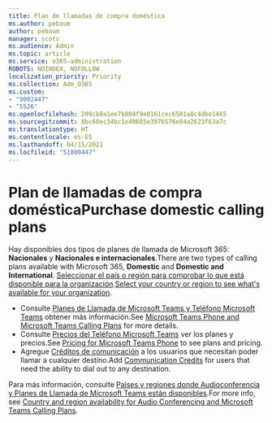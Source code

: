 ```yaml
---
title: Plan de llamadas de compra doméstica
ms.author: pebaum
author: pebaum
manager: scotv
ms.audience: Admin
ms.topic: article
ms.service: o365-administration
ROBOTS: NOINDEX, NOFOLLOW
localization_priority: Priority
ms.collection: Adm_O365
ms.custom:
- "9002447"
- "5526"
ms.openlocfilehash: 209cb0a1ee7b804f9e0161cec6501a8c4dbe1465
ms.sourcegitcommit: 8bc60ec34bc1e40685e3976576e04a2623f63a7c
ms.translationtype: HT
ms.contentlocale: es-ES
ms.lasthandoff: 04/15/2021
ms.locfileid: "51800447"
---
```

# <a name="purchase-domestic-calling-plans"></a><span data-ttu-id="2b797-102">Plan de llamadas de compra doméstica</span><span class="sxs-lookup"><span data-stu-id="2b797-102">Purchase domestic calling plans</span></span>

<span data-ttu-id="2b797-103">Hay disponibles dos tipos de planes de llamada de Microsoft 365: **Nacionales** y **Nacionales e internacionales**.</span><span class="sxs-lookup"><span data-stu-id="2b797-103">There are two types of calling plans available with Microsoft 365, **Domestic** and **Domestic and International**.</span></span> <span data-ttu-id="2b797-104">[Seleccionar el país o región para comprobar lo que está disponible para la organización](https://docs.microsoft.com/MicrosoftTeams/country-and-region-availability-for-audio-conferencing-and-calling-plans/country-and-region-availability-for-audio-conferencing-and-calling-plans#select-your-country-or-region-to-see-whats-available-for-your-organization).</span><span class="sxs-lookup"><span data-stu-id="2b797-104">[Select your country or region to see what's available for your organization](https://docs.microsoft.com/MicrosoftTeams/country-and-region-availability-for-audio-conferencing-and-calling-plans/country-and-region-availability-for-audio-conferencing-and-calling-plans#select-your-country-or-region-to-see-whats-available-for-your-organization).</span></span>

- <span data-ttu-id="2b797-105">Consulte [Planes de Llamada de Microsoft Teams y Teléfono Microsoft Teams](https://docs.microsoft.com/MicrosoftTeams/calling-plan-landing-page) obtener más información.</span><span class="sxs-lookup"><span data-stu-id="2b797-105">See [Microsoft Teams Phone and Microsoft Teams Calling Plans](https://docs.microsoft.com/MicrosoftTeams/calling-plan-landing-page) for more details.</span></span>
- <span data-ttu-id="2b797-106">Consulte [Precios del Teléfono Microsoft Teams](https://www.microsoft.com/microsoft-365/microsoft-teams/voice-calling#Requirements) ver los planes y precios.</span><span class="sxs-lookup"><span data-stu-id="2b797-106">See [Pricing for Microsoft Teams Phone](https://www.microsoft.com/microsoft-365/microsoft-teams/voice-calling#Requirements) to see plans and pricing.</span></span>
- <span data-ttu-id="2b797-107">Agregue [Créditos de comunicación](https://docs.microsoft.com/MicrosoftTeams/country-and-region-availability-for-audio-conferencing-and-calling-plans/country-and-region-availability-for-audio-conferencing-and-calling-plans#communications-credits) a los usuarios que necesitan poder llamar a cualquier destino.</span><span class="sxs-lookup"><span data-stu-id="2b797-107">Add [Communication Credits](https://docs.microsoft.com/MicrosoftTeams/country-and-region-availability-for-audio-conferencing-and-calling-plans/country-and-region-availability-for-audio-conferencing-and-calling-plans#communications-credits) for users that need the ability to dial out to any destination.</span></span>

<span data-ttu-id="2b797-108">Para más información, consulte [Países y regiones donde Audioconferencia y Planes de Llamada de Microsoft Teams están disponibles](https://docs.microsoft.com/MicrosoftTeams/country-and-region-availability-for-audio-conferencing-and-calling-plans/country-and-region-availability-for-audio-conferencing-and-calling-plans).</span><span class="sxs-lookup"><span data-stu-id="2b797-108">For more info, see [Country and region availability for Audio Conferencing and Microsoft Teams Calling Plans](https://docs.microsoft.com/MicrosoftTeams/country-and-region-availability-for-audio-conferencing-and-calling-plans/country-and-region-availability-for-audio-conferencing-and-calling-plans).</span></span> 
